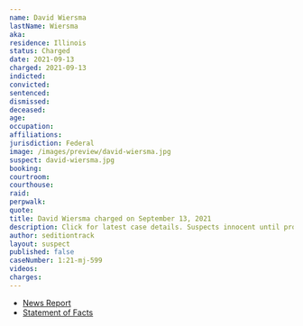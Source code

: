 ```yaml
---
name: David Wiersma
lastName: Wiersma
aka:
residence: Illinois
status: Charged
date: 2021-09-13
charged: 2021-09-13
indicted:
convicted:
sentenced:
dismissed:
deceased:
age:
occupation:
affiliations:
jurisdiction: Federal
image: /images/preview/david-wiersma.jpg
suspect: david-wiersma.jpg
booking:
courtroom:
courthouse:
raid:
perpwalk:
quote:
title: David Wiersma charged on September 13, 2021
description: Click for latest case details. Suspects innocent until proven guilty.
author: seditiontrack
layout: suspect
published: false
caseNumber: 1:21-mj-599
videos:
charges:
---
```


- [News Report]()
- [Statement of Facts](https://www.justice.gov/usao-dc/case-multi-defendant/file/1434616/download)
